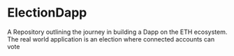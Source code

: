 # ElectionDapp
A Repository outlining the journey in building a Dapp on the ETH ecosystem. The real world application is an election where connected accounts can vote
